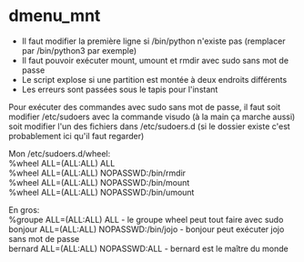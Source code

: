 # dmenu_mnt
- Il faut modifier la première ligne si /bin/python n'existe pas (remplacer par /bin/python3 par exemple)
- Il faut pouvoir exécuter mount, umount et rmdir avec sudo sans mot de passe
- Le script explose si une partition est montée à deux endroits différents
- Les erreurs sont passées sous le tapis pour l'instant

Pour exécuter des commandes avec sudo sans mot de passe, il faut soit modifier /etc/sudoers avec la commande visudo (à la main ça marche aussi) soit modifier l'un des fichiers dans /etc/sudoers.d (si le dossier existe c'est probablement ici qu'il faut regarder)

Mon /etc/sudoers.d/wheel:\
%wheel ALL=(ALL:ALL) ALL\
%wheel ALL=(ALL:ALL) NOPASSWD:/bin/rmdir\
%wheel ALL=(ALL:ALL) NOPASSWD:/bin/mount\
%wheel ALL=(ALL:ALL) NOPASSWD:/bin/umount

En gros:\
%groupe ALL=(ALL:ALL) ALL - le groupe wheel peut tout faire avec sudo\
bonjour ALL=(ALL:ALL) NOPASSWD:/bin/jojo - bonjour peut exécuter jojo sans mot de passe\
bernard ALL=(ALL:ALL) NOPASSWD:ALL - bernard est le maître du monde
